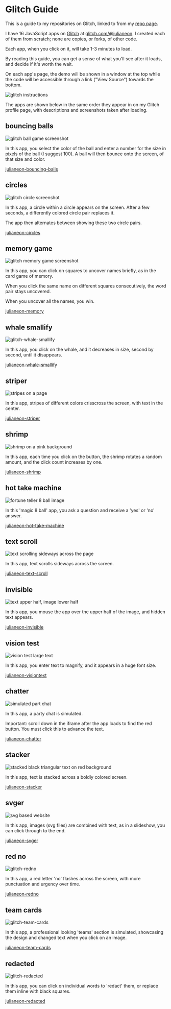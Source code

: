 # Glitch Guide

This is a guide to my repositories on Glitch, linked to from my [repo page](./repo_guide.md). 

I have 16 JavaScript apps on [Glitch](https://glitch.com) at [glitch.com/@julianeon](https://glitch.com/@julianeon).  I created each of them from scratch; none are copies, or forks, of other code.

Each app, when you click on it, will take 1-3 minutes to load. 

By reading this guide, you can get a sense of what you'll see after it loads, and decide if it's worth the wait.

On each app's page, the demo will be shown in a window at the top while the code will be accessible through a link ("View Source") towards the bottom.

![glitch instructions](./glitch_instructions.png)


The apps are shown below in the same order they appear in on my Glitch profile page, with descriptions and screenshots taken after loading.

## bouncing balls 

![glitch ball game screenshot](./glitch_bouncing_balls.png)

In this app, you select the color of the ball and enter a number for the size in pixels of the ball (I suggest 100). A ball will then bounce onto the screen, of that size and color.


[julianeon-bouncing-balls](https://glitch.com/~julianeon-bouncing-balls)

## circles

![glitch circle screenshot](./glitch_circles.png)

In this app, a circle within a circle appears on the screen. After a few seconds, a differently colored circle pair replaces it.

The app then alternates between showing these two circle pairs.

[julianeon-circles](https://glitch.com/~julianeon-circles)

## memory game

![glitch memory game screenshot](./glitch_memory.png)

In this app, you can click on squares to uncover names briefly, as in the card game of memory. 

When you click the same name on different squares consecutively, the word pair stays uncovered. 

When you uncover all the names, you win.

[julianeon-memory](https://glitch.com/~julianeon-memory)

## whale smallify

![glitch-whale-smallify](./glitch_whale_smallify.png)

In this app, you click on the whale, and it decreases in size, second by second, until it disappears.

[julianeon-whale-smallify](https://glitch.com/~julianeon-whale-smallify)

## striper

![stripes on a page](./glitch_striper.png)

In this app, stripes of different colors crisscross the screen, with text in the center.

[julianeon-striper](https://glitch.com/~julianeon-striper)

## shrimp

![shrimp on a pink background](./glitch_shrimp.png)

In this app, each time you click on the button, the shrimp rotates a random amount, and the click count increases by one.

[julianeon-shrimp](https://glitch.com/~julianeon-shrimp)


## hot take machine

![fortune teller 8 ball image](./glitch_hot_take.png)

In this 'magic 8 ball' app, you ask a question and receive a 'yes' or 'no' answer.

[julianeon-hot-take-machine](https://glitch.com/~julianeon-hot-take-machine)

## text scroll

![text scrolling sideways across the page](./glitch_text_scroll.png)

In this app, text scrolls sideways across the screen.

[julianeon-text-scroll](https://glitch.com/~julianeon-text-scroll)

## invisible

![text upper half, image lower half](./glitch_invisible_text.png)

In this app, you mouse the app over the upper half of the image, and hidden text appears.

[julianeon-invisible](https://glitch.com/~julianeon-invisible)

## vision test

![vision test large text](./glitch_vision_test.png)

In this app, you enter text to magnify, and it appears in a huge font size.

[julianeon-visiontext](https://glitch.com/~julianeon-visiontest)

## chatter

![simulated part chat](./glitch_chat.png)

In this app, a party chat is simulated. 

Important: scroll down in the iframe after the app loads to find the red button. You must click this to advance the text.

[julianeon-chatter](https://glitch.com/~julianeon-chatter)

## stacker

![stacked black triangular text on red background](./glitch_stacker.png)

In this app, text is stacked across a boldly colored screen.

[julianeon-stacker](https://glitch.com/~julianeon-stacker)

## svger

![svg based website](./glitch_svger.png)

In this app, images (svg files) are combined with text, as in a slideshow, you can click through to the end.

[julianeon-svger](https://glitch.com/~julianeon-svger)

## red no

![glitch-redno](./glitch_redno.png)

In this app, a red letter 'no' flashes across the screen, with more punctuation and urgency over time.

[julianeon-redno](https://glitch.com/~julianeon-redno)

## team cards

![glitch-team-cards](./glitch_team_cards.png)

In this app, a professional looking 'teams' section is simulated, showcasing the design and changed text when you click on an image.

[julianeon-team-cards](https://glitch.com/~julianeon-team-cards)

## redacted

![glitch-redacted](./glitch_redacted.png)

In this app, you can click on individual words to 'redact' them, or replace them inline with black squares.

[julianeon-redacted](https://glitch.com/~julianeon-redacted)


